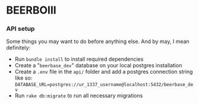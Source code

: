 # BEERBOIII

### API setup
Some things you may want to do before anything else. And by may, I mean
definitely:

- Run `bundle install` to install required dependencies
- Create a "`beerbase_dev`" database on your local postgres installation
- Create a `.env` file in the `api/` folder and add a postgres connection string like so: `DATABASE_URL=postgres://ur_1337_username@localhost:5432/beerbase_dev`
- Run `rake db:migrate` to run all necessary migrations

